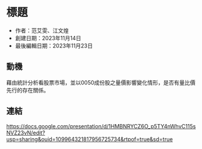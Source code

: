 # 標題
- 作者：范艾雯、江文煌
- 創建日期：2023年11月14日
- 最後編輯日期：2023年11月23日

## 動機
藉由統計分析看股票市場，並以0050成份股之量價影響變化情形，是否有量比價先行的存在關係。

## 連結
https://docs.google.com/presentation/d/1HMBNRYCZ6O_p5TY4nWhvC115sNVZ23vN/edit?usp=sharing&ouid=109964321817956725734&rtpof=true&sd=true

